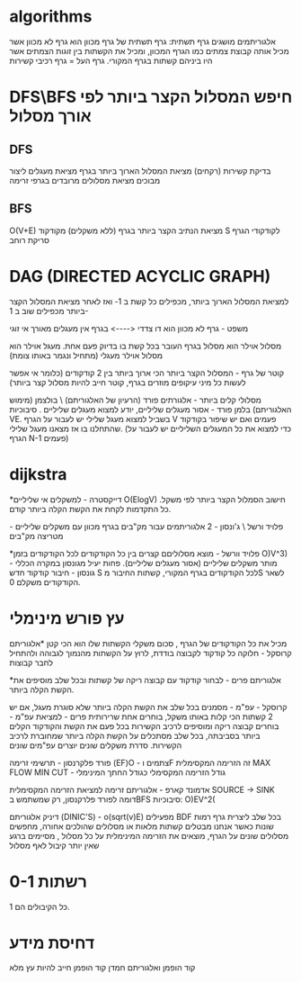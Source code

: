 # algorithms

אלגוריתמים מושגים
גרף תשתית:  גרף תשתית של גרף מכוון הוא גרף לא מכוון אשר מכיל אותה קבוצת צמתים כמו הגרף המכוון, ומכיל את הקשתות בין זוגות הצמתים אשר היו ביניהם קשתות בגרף המקורי.
גרף העל = גרף רכיבי קשירות

# DFS\BFS חיפש המסלול הקצר ביותר לפי אורך מסלול

## DFS 
בדיקת קשירות (רקחים) 
מציאת המסלול הארוך ביותר בגרף
מציאת מעגלים
ליצור מבוכים
מציאת מסלולים מרובדים בגרפי זרימה

## BFS
O(V+E)
מציאת הנתיב הקצר ביותר בגרף (ללא משקלים) מקודקוד S לקודקודי הגרף
סריקת רוחב


# DAG (DIRECTED ACYCLIC GRAPH) 
למציאת המסלול הארוך ביותר, מכפילים כל קשת ב 1- ואז לאחר מציאת המסלול הקצר ביותר מכפילים שוב ב 1-


משפט - גרף לא מכוון הוא דו צדדי <----> בגרף אין מעגלים מאורך אי זוגי

מסלול אוילר הוא מסלול בגרף העובר בכל קשת בו בדיוק פעם אחת. 
מעגל אוילר הוא מסלול אוילר מעגלי (מתחיל ונגמר באותו צומת)

קוטר של גרף - המסלול הקצר ביותר הכי ארוך ביותר בין 2 קודקודים (כלומר אי אפשר לעשות כל מיני עיקופים מוזרים בגרף, קוטר חייב להיות מסלול קצר ביותר)



מסלולי קלים ביותר - אלגורתים פורד (הרעיון של האלגוריתם) \ בולצמן (מימוש האלגוריתם)
בלמן פורד - אסור מעגלים שליליים, יודע למצוא מעגלים שליליים . סיבוכיות VE. בשביל למצוא מעגל שלילי יש לעבור על הגרף V פעמים ואם יש שיפור בקודקוד שהתחלנו בו אז מצאנו מעגל שלילי. 
(כדי למצוא את כל המעגלים השליליים יש לעבור על הגרף N-1 פעמים)

# dijkstra
*דייקסטרה - למשקלים אי שליליים
O(ElogV)
חישוב הסמלול הקצר ביותר לפי משקל.
כל התקדמות לקחת את הקשת הקלה ביותר קודם.

פלויד ורשל  \ ג'ונסון - 2 אלגוריתמים עבור מק"בים בגרף מכוון עם משקלים שליליים - מטריצה מק"בים

*פלויד וורשל - מוצא מסלוליםם קצרים בין כל הקודקודים לכל הקודקודים בזמן O)V^3) - מותר משקלים שליליים (אסור מעגלים שליליים). פחות יעיל מגונסון במקרה הכללי
גונסון - חיבור קודקוד חדש S לכל הקודקודים בגרף המקורי, קשתות החיבור מS לשאר הקודקודים משקלם 0.


# עץ פורש מינימלי
מכיל את כל הקודקודים של הגרף , סכום משקלי הקשתות שלו הוא הכי קטן
*אלגוריתם קרוסקל - חלוקה כל קודקוד לקבוצה בודדת, לרוץ על הקשתות מהנמוך לגבוהה ולהתחיל לחבר קבוצות

*אלגוריתם פרים - לבחור קודקוד עם קבוצה ריקה של קשתות ובכל שלב מוסיפים את הקשת הקלה ביותר.

קרוסקל -  עפ"מ - מסמנים בכל שלב את הקשת הקלה ביותר שלא סוגרת מעגל, אם יש 2 קשתות הכי קלות באותו משקל, בוחרים אחת שרירותית
פרים - למציאת עפ"מ - בוחרים קבוצה ריקה ומוסיפים לרכיב הקשירות בכל פעם את הקשת והקודקוד הקלים ביותר בסביבתה, בכל שלב מסתכלים על הקשת הקלה ביותר שמחוברת לרכיב הקשירות.
סדרת משקלים שונים יוצרים עפ"מים שונים

פורד פלקרנסון - תרשימי זרימה (EF)O - צתמים וF זה הזרימה המקסימלית
MAX FLOW MIN CUT - גודל הזרימה המקסימלי כגודל החתך המינימלי

אדמונד קארפ - אלגוריתם זרימה למציאת הזרימה המקסימלית SOURCE -> SINK  
דומה לפורד פלרקנסון, רק שמשתמש בBFS
סיבוכיות: O)EV^2(

דיניק אלגוריתם (DINIC'S) - o(sqrt(v)E)
מפעילים BDF בכל שלב ליצרית גרף רמות שונות כאשר אנחנו מבטלים קשתות מלאות או מסלולים שהולכים אחורה, מחפשים מסלולים שונים על הגרף, מוצאים את הזרימה המינימלית על כל מסלול , מסיימים ברגע שאין יותר קיבול לאף מסלול

# רשתות 0-1
כל הקיבולים הם 1.

# דחיסת מידע
קוד הופמן ואלגוריתם חמדן
קוד הופמן חייב להיות עץ מלא 

